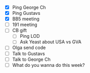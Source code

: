 - [x] Ping George Ch
- [x] Ping Gustavs
- [x] BB5 meeting
- [ ] 191 meeting
- [ ] CB gift
  - [ ] Ping LOD
  - [ ] Ask Yeast about USA vs GVA
- [ ] Olga send code
- [ ] Talk to Gustavs
- [ ] Talk to George Ch
- [ ] What do you wanna do this week?
